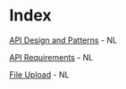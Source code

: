# Index

[API Design and Patterns](https://github.com/digipolisantwerpdocumentation/api-design-and-patterns) - NL

[API Requirements](https://github.com/digipolisantwerpdocumentation/api-requirements) - NL

[File Upload](https://github.com/digipolisantwerpdocumentation/file-upload) - NL